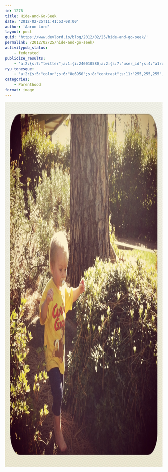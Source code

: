 ```yaml
---
id: 1278
title: Hide-and-Go-Seek
date: '2012-02-25T11:41:53-08:00'
author: 'Aaron Lord'
layout: post
guid: 'https://www.devlord.io/blog/2012/02/25/hide-and-go-seek/'
permalink: /2012/02/25/hide-and-go-seek/
activitypub_status:
    - federated
publicize_results:
    - 'a:2:{s:7:"twitter";a:1:{i:246010580;a:2:{s:7:"user_id";s:4:"a1rd";s:7:"post_id";s:18:"173492962586664960";}}s:2:"fb";a:1:{i:100001277464592;a:2:{s:7:"user_id";s:15:"100001277464592";s:7:"post_id";s:15:"327888230597090";}}}'
ryu_tonesque:
    - 'a:2:{s:5:"color";s:6:"8e6950";s:8:"contrast";s:11:"255,255,255";}'
categories:
    - Parenthood
format: image
---
```


<a href="/wp-content/uploads/2012/02/20120225-113332.jpg"><img class="alignnone " src="/wp-content/uploads/2012/02/20120225-113332.jpg" alt="20120225-113332.jpg" width="1162" height="1162" /></a>
